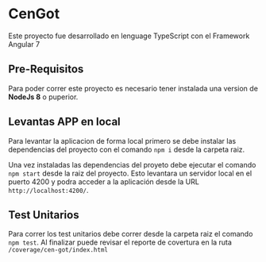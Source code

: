# CenGot

Este proyecto fue desarrollado en lenguage TypeScript con el Framework Angular 7

## Pre-Requisitos

Para poder correr este proyecto es necesario tener instalada una version de **NodeJs 8** o puperior.


## Levantas APP en local

Para levantar la aplicacion de forma local primero se debe instalar las dependencias del proyecto con el comando `npm i` desde la carpeta raiz.

Una vez instaladas las dependencias del proyeto debe ejecutar el comando `npm start` desde la raiz del proyecto. Esto levantara un servidor local en el puerto 4200 y podra acceder a la aplicación desde la URL `http://localhost:4200/`.

## Test Unitarios

Para correr los test unitarios debe correr desde la carpeta raiz el comando `npm test`. Al finalizar puede revisar el reporte de covertura en la ruta `/coverage/cen-got/index.html`


